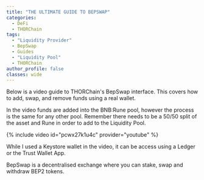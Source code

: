 ```yaml
---
title: "THE ULTIMATE GUIDE TO BEPSWAP"
categories:
  - DeFi
  - THORChain
tags:
  - "Liquidity Provider"
  - BepSwap
  - Guides
  - "Liquidity Pool"
  - THORChain
author_profile: false
classes: wide
---
```


Below is a video guide to THORChain's BepSwap interface. This covers how to add, swap, and remove funds using a real wallet.

In the video funds are added into the BNB:Rune pool, however the process is the same for any other pool. Remember there needs to be a 50/50 split of the asset and Rune in order to add to the Liquidity Pool.

{% include video id="pcwx27k1u4c" provider="youtube" %}

While I used a Keystore wallet in the video, it can be access using a Ledger or the Trust Wallet App. 

BepSwap is a decentralised exchange where you can stake, swap and withdraw BEP2 tokens. 